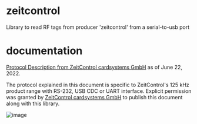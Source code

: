 # zeitcontrol
Library to read RF tags from producer 'zeitcontrol' from a serial-to-usb port

# documentation 

[Protocol Description from ZeitControl cardsystems GmbH](doc/27_06_2022_TagTracer_Industrie_Multi_ProtocolDescription.pdf) as of June 22, 2022.

The protocol explained in this document is specific to ZeitControl's 125 kHz product range with RS-232, USB CDC or UART interface.
Explicit permission was granted by [ZeitControl cardsystems GmbH](https://www.zeitcontrol.de) to publish this document along with this library.

![image](https://user-images.githubusercontent.com/5933444/176301600-276d6d9d-5ef7-4496-88fe-4a29c9059f74.png)
